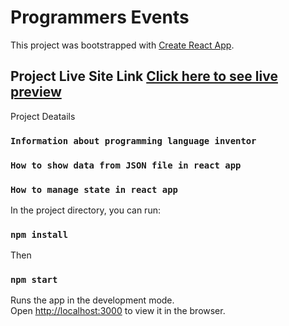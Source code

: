 # Programmers Events 

This project was bootstrapped with [Create React App](https://github.com/facebook/create-react-app).

## Project Live Site Link [Click here to see live preview](https://pro-programmers-event.netlify.app)

Project Deatails 
### `Information about programming language inventor`
### `How to show data from JSON file in react app`
### `How to manage state in react app`

In the project directory, you can run:

### `npm install`

Then

### `npm start`

Runs the app in the development mode.\
Open [http://localhost:3000](http://localhost:3000) to view it in the browser.

